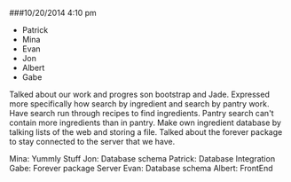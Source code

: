 ###10/20/2014
4:10 pm

* Patrick
* Mina
* Evan
* Jon
* Albert
* Gabe

Talked about our work and progres son bootstrap and Jade. Expressed more specifically how search by ingredient and search by pantry work. Have search run through recipes to find ingredients. Pantry search can't contain more ingredients than in pantry. Make own ingredient database by talking lists of the web and storing a file. Talked about the forever package to stay connected to the server that we have. 

Mina: Yummly Stuff
Jon: Database schema 
Patrick: Database Integration
Gabe: Forever package Server
Evan: Database schema
Albert: FrontEnd